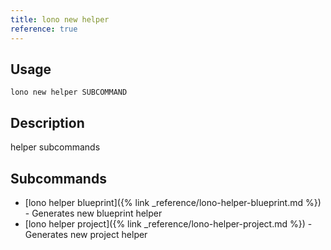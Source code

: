 ```yaml
---
title: lono new helper
reference: true
---
```


## Usage

    lono new helper SUBCOMMAND

## Description

helper subcommands

## Subcommands

* [lono helper blueprint]({% link _reference/lono-helper-blueprint.md %}) - Generates new blueprint helper
* [lono helper project]({% link _reference/lono-helper-project.md %}) - Generates new project helper


